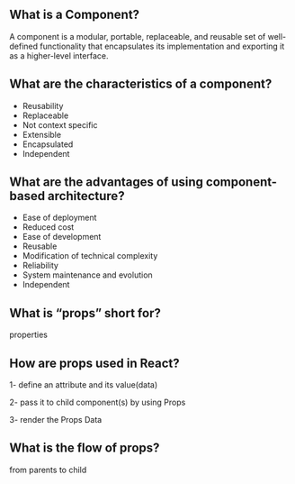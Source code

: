 ## What is a Component?
A component is a modular, portable, replaceable,
and reusable set of well-defined functionality that encapsulates its implementation and exporting it
 as a higher-level interface.

## What are the characteristics of a component?
- Reusability 
- Replaceable 
- Not context specific
- Extensible 
- Encapsulated 
- Independent 

## What are the advantages of using component-based architecture?

- Ease of deployment
- Reduced cost
- Ease of development
- Reusable 
- Modification of technical complexity
- Reliability 
- System maintenance and evolution
- Independent 


## What is “props” short for?
properties 


## How are props used in React?

1- define an attribute and its value(data)

2- pass it to child component(s) by using Props

3- render the Props Data


## What is the flow of props?

from parents to child
